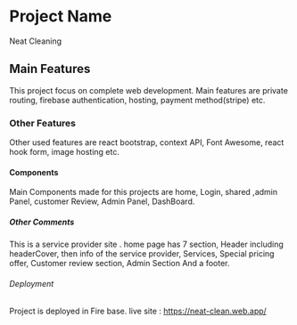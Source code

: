 # Project Name
Neat Cleaning
## Main Features
This project focus on complete web development. Main features are private routing, firebase authentication, hosting, payment method(stripe) etc.
### Other Features
Other used features are react bootstrap, context API, Font Awesome, react hook form, image hosting etc.
#### Components
Main Components made for this projects are home, Login, shared ,admin Panel, customer Review, Admin Panel, DashBoard.
##### Other Comments
This is a service provider site . home page has 7 section, Header including headerCover, then info of the service provider, Services, Special pricing offer, Customer review section, Admin Section And a footer.
###### Deployment
Project is deployed in
Fire base.
 live site : https://neat-clean.web.app/

